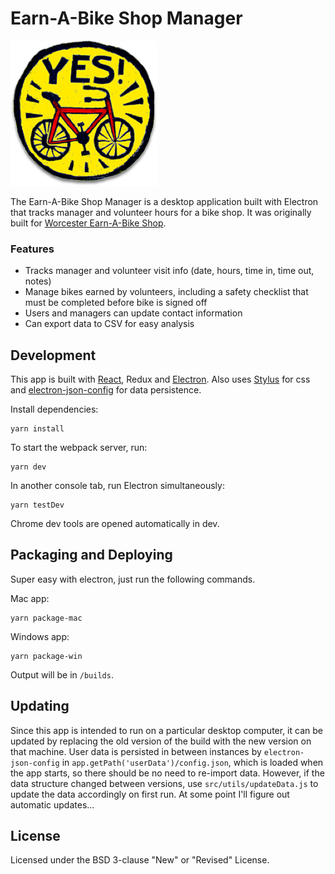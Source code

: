 # Earn-A-Bike Shop Manager

![Logo](/src/assets/images/logo.png?raw=true)

The Earn-A-Bike Shop Manager is a desktop application built with Electron that tracks manager and volunteer hours for a bike shop. It was originally built for [Worcester Earn-A-Bike Shop](http://worcesterearnabike.org/).

### Features

*   Tracks manager and volunteer visit info (date, hours, time in, time out, notes)
*   Manage bikes earned by volunteers, including a safety checklist that must be completed before bike is signed off
*   Users and managers can update contact information
*   Can export data to CSV for easy analysis

## Development
This app is built with [React](https://reactjs.org/docs/hello-world.html), Redux and [Electron](https://electron.atom.io/docs/). Also uses [Stylus](http://stylus-lang.com/) for css and [electron-json-config](https://github.com/de-luca/electron-json-config) for data persistence.

Install dependencies:
```
yarn install
```
To start the webpack server, run:
```
yarn dev
```
In another console tab, run Electron simultaneously:
```
yarn testDev
```

Chrome dev tools are opened automatically in dev.

## Packaging and Deploying
Super easy with electron, just run the following commands.

Mac app:
```
yarn package-mac
```
Windows app:
```
yarn package-win
```

Output will be in `/builds`.

## Updating

Since this app is intended to run on a particular desktop computer, it can be updated by replacing the old version of the build with the new version on that machine.
User data is persisted in between instances by `electron-json-config` in `app.getPath('userData')/config.json`, which is loaded when the app starts, so there should be no need to re-import data.
However, if the data structure changed between versions, use `src/utils/updateData.js` to update the data accordingly on first run. At some point I'll figure out automatic updates...

## License

Licensed under the BSD 3-clause "New" or "Revised" License.
